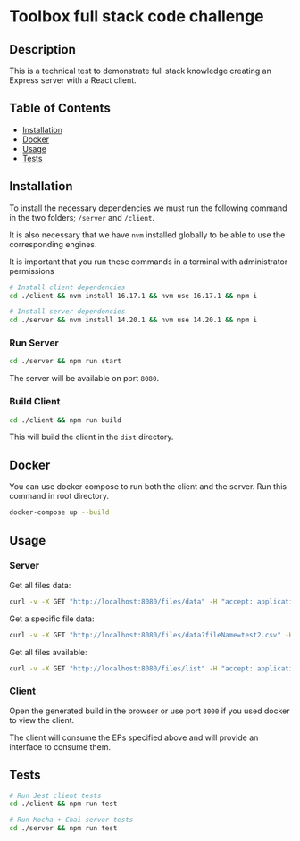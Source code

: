 # Toolbox full stack code challenge

## Description

This is a technical test to demonstrate full stack knowledge creating an Express server with a React client.

## Table of Contents

- [Installation](#installation)
- [Docker](#docker)
- [Usage](#usage)
- [Tests](#tests)

## Installation

To install the necessary dependencies we must run the following command in the two folders; `/server` and `/client`.

It is also necessary that we have `nvm` installed globally to be able to use the corresponding engines.

It is important that you run these commands in a terminal with administrator permissions

```bash
# Install client dependencies
cd ./client && nvm install 16.17.1 && nvm use 16.17.1 && npm i

# Install server dependencies
cd ./server && nvm install 14.20.1 && nvm use 14.20.1 && npm i
```

### Run Server

```bash
cd ./server && npm run start
```

The server will be available on port `8080`.

### Build Client

```bash
cd ./client && npm run build
```

This will build the client in the `dist` directory.

## Docker

You can use docker compose to run both the client and the server. Run this command in root directory.

```bash
docker-compose up --build
```

## Usage

### Server

Get all files data:

```bash
curl -v -X GET "http://localhost:8080/files/data" -H "accept: application/json"
```

Get a specific file data:

```bash
curl -v -X GET "http://localhost:8080/files/data?fileName=test2.csv" -H "accept: application/json"
```

Get all files available:

```bash
curl -v -X GET "http://localhost:8080/files/list" -H "accept: application/json"
```

### Client

Open the generated build in the browser or use port `3000` if you used docker to view the client.

The client will consume the EPs specified above and will provide an interface to consume them.

## Tests

```bash
# Run Jest client tests
cd ./client && npm run test

# Run Mocha + Chai server tests
cd ./server && npm run test